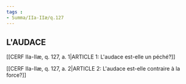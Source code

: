 ```yaml
---
tags : 
- Summa/IIa-IIæ/q.127
---
```


## L'AUDACE

[[CERF IIa-IIæ, q. 127, a. 1|ARTICLE 1: L'audace est-elle un péché?]]

[[CERF IIa-IIæ, q. 127, a. 2|ARTICLE 2: L'audace est-elle contraire à la force?]]

